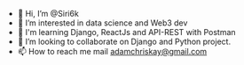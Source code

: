 - 👋 Hi, I’m @Siri6k
- 👀 I’m interested in data science and Web3 dev
- 🌱 I'm learning Django, ReactJs and API-REST with Postman
- 💞️ I’m looking to collaborate on Django and Python project.
- 📫 How to reach me mail adamchriskay@gmail.com

<!---
Siri6k/Siri6k is a ✨ special ✨ repository because its `README.md` (this file) appears on your GitHub profile.
You can click the Preview link to take a look at your changes.
--->
